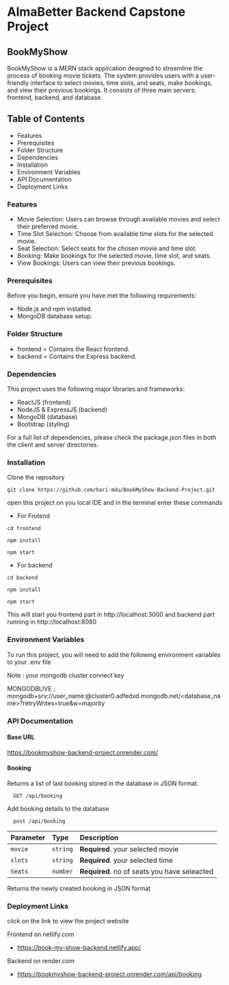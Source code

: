 # AlmaBetter Backend Capstone Project

## BookMyShow

BookMyShow is a MERN stack application designed to streamline the process of booking movie tickets. The system provides users with a user-friendly interface to select movies, time slots, and seats, make bookings, and view their previous bookings. It consists of three main servers: frontend, backend, and database.

## Table of Contents

* Features
* Prerequisites
* Folder Structure
* Dependencies
* Installation
* Environment Variables
* API Documentation
* Deployment Links

### Features

* Movie Selection: Users can browse through available movies and select their preferred movie.
* Time Slot Selection: Choose from available time slots for the selected movie.
* Seat Selection: Select seats for the chosen movie and time slot.
* Booking: Make bookings for the selected movie, time slot, and seats.
* View Bookings: Users can view their previous bookings.

### Prerequisites

Before you begin, ensure you have met the following requirements:

* Node.js and npm installed.
* MongoDB database setup.

### Folder Structure
    
* frontend = Contains the React frontend.
* backend = Contains the Express backend.

### Dependencies

This project uses the following major libraries and frameworks:

- ReactJS (frontend)
- NodeJS & ExpressJS (backend)
- MongoDB (database)
- Bootstrap (styling)

For a full list of dependencies, please check the package.json files in both the client and server directories.

### Installation

Clone the repository

```
git clone https://github.com/hari-mdu/BookMyShow-Backend-Project.git
```

open this project on you local IDE and in the terminal enter these commands

- For Frotend
```
cd frontend

npm install

npm start
```
- For backend 
```
cd backend

npm install

npm start 
```
 This will start you frontend part in http://localhost:3000 and backend part running in http://localhost:8080 




### Environment Variables

To run this project, you will need to add the following environment variables to your .env file

Note : your mongodb cluster connect key 

MONGODBLIVE : mongodb+srv://user_name:<password>@cluster0.adfedxd.mongodb.net/<database_name>?retryWrites=true&w=majority



### API Documentation

#### Base URL
https://bookmyshow-backend-project.onrender.com/

#### Booking

Returns a list of last booking stored in the database in JSON format.

```http
  GET /api/booking
```
Add booking details to the database

```http
  post /api/booking
```

| Parameter | Type     | Description                |
| :-------- | :------- | :------------------------- |
| `movie` | `string` | **Required**. your selected movie |
| `slots ` | `string` | **Required**. your selected time|
| `Seats ` | `number` | **Required**. no of seats you have seleacted|

Returns the newly created booking in JSON format



### Deployment Links

click on the link to view the project website

Frontend on netlify.com

 - https://book-my-show-backend.netlify.app/

Backend on render.com

 - https://bookmyshow-backend-project.onrender.com/api/booking
